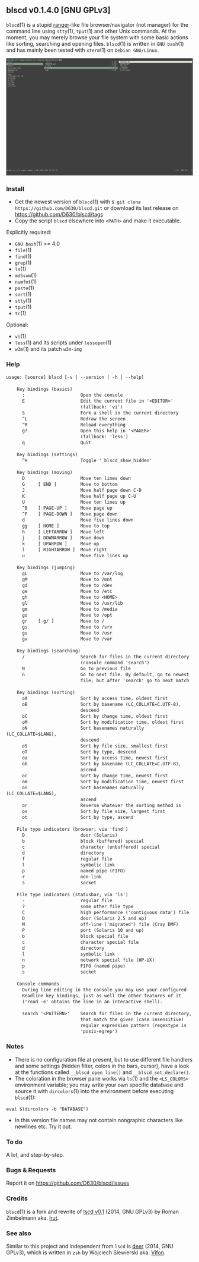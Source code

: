 ## blscd v0.1.4.0 [GNU GPLv3]

`blscd`(1) is a stupid [ranger](http://ranger.nongnu.org/)-like file browser/navigator (not manager) for the command line using `stty`(1), `tput`(1) and other Unix commands. At the moment, you may merely browse your file system with some basic actions like sorting, searching and opening files. `blscd`(1) is written in `GNU bash`(1) and has mainly been tested with `xterm`(1) on `Debian GNU/Linux`.

![](https://raw.githubusercontent.com/D630/blscd/master/doc/blscd.png)

### Install

* Get the newest version of `blscd`(1) with `$ git clone https://github.com/D630/blscd.git` or
  download its last release on https://github.com/D630/blscd/tags
* Copy the script `blscd` elsewhere into `<PATH>` and make it executable.

Explicitly required:
- `GNU bash`(1) >= 4.0
- `file`(1)
- `find`(1)
- `grep`(1)
- `ls`(1)
- `md5sum`(1)
- `numfmt`(1)
- `paste`(1)
- `sort`(1)
- `stty`(1)
- `tput`(1)
- `tr`(1)

Optional:
- `vi`(1)
- `less`(1) and its scripts under `lessopen`(1)
- `w3m`(1) and its patch `w3m-img`

### Help

```
usage: [source] blscd [-v | --version | -h | --help]

    Key bindings (basics)
      :                     Open the console
      E                     Edit the current file in '<EDITOR>'
                            (fallback: 'vi')
      S                     Fork a shell in the current directory
      ^L                    Redraw the screen
      ^R                    Reload everything
      g?                    Open this help in '<PAGER>'
                            (fallback: 'less')
      q                     Quit

    Key bindings (settings)
      ^H                    Toggle '_blscd_show_hidden'

    Key bindings (moving)
      D                     Move ten lines down
      G     [ END ]         Move to bottom
      J                     Move half page down C-D
      K                     Move half page up C-U
      U                     Move ten lines up
      ^B    [ PAGE-UP ]     Move page up
      ^F    [ PAGE-DOWN ]   Move page down
      d                     Move five lines down
      gg    [ HOME ]        Move to top
      h     [ LEFTARROW ]   Move left
      j     [ DOWNARROW ]   Move down
      k     [ UPARROW ]     Move up
      l     [ RIGHTARROW ]  Move right
      u                     Move five lines up

    Key bindings (jumping)
      gL                    Move to /var/log
      gM                    Move to /mnt
      gd                    Move to /dev
      ge                    Move to /etc
      gh                    Move to <HOME>
      gl                    Move to /usr/lib
      gm                    Move to /media
      go                    Move to /opt
      gr    [ g/ ]          Move to /
      gs                    Move to /srv
      gu                    Move to /usr
      gv                    Move to /var

    Key bindings (searching)
      /                     Search for files in the current directory
                            (console command 'search')
      N                     Go to previous file
      n                     Go to next file. By default, go to newest
                            file; but after 'search' go to next match

    Key bindings (sorting)
      oA                    Sort by access time, oldest first
      oB                    Sort by basename (LC_COLLATE=C.UTF-8),
                            descend
      oC                    Sort by change time, oldest first
      oM                    Sort by modification time, oldest first
      oN                    Sort basenames naturally (LC_COLLATE=$LANG),
                            descend
      oS                    Sort by file size, smallest first
      oT                    Sort by type, descend
      oa                    Sort by access time, newest first
      ob                    Sort by basename (LC_COLLATE=C.UTF-8),
                            ascend
      oc                    Sort by change time, newest first
      om                    Sort by modification time, newest first
      on                    Sort basenames naturally (LC_COLLATE=$LANG),
                            ascend
      or                    Reverse whatever the sorting method is
      os                    Sort by file size, largest first
      ot                    Sort by type, ascend

    File type indicators (browser; via 'find')
      D                     door (Solaris)
      b                     block (buffered) special
      c                     character (unbuffered) special
      d                     directory
      f                     regular file
      l                     symbolic link
      p                     named pipe (FIFO)
      r                     non-link
      s                     socket

    File type indicators (statusbar; via 'ls')
      -                     regular file
      ?                     some other file type
      C                     high performance ('contiguous data') file
      D                     door (Solaris 2.5 and up)
      M                     off-line ('migrated') file (Cray DMF)
      P                     port (Solaris 10 and up)
      b                     block special file
      c                     character special file
      d                     directory
      l                     symbolic link
      n                     network special file (HP-UX)
      p                     FIFO (named pipe)
      s                     socket

    Console commands
      During line editing in the console you may use your configured
      Readline key bindings, just as well the other features of it
      ('read -e' obtains the line in an interactive shell).

      search '<PATTERN>'    Search for files in the current directory,
                            that match the given (case insensitive)
                            regular expression pattern (regextype is
                            'posix-egrep')
```

### Notes

- There is no configuration file at present, but to use different file handlers and some settings (hidden filter, colors in the bars, cursor), have a look at the functions called `__blscd_open_line()` and `__blscd_set_declare()`.
- The coloration in the browser pane works via `ls`(1) and the `<LS_COLORS>` environment variable; you may write your own specific database and source it with `dircolors`(1) into the environment before executing `blscd`(1):
```
eval $(dircolors -b "DATABASE")

```
- In this version file names may not contain nongraphic characters like newlines etc. Try it out.

### To do

A lot, and step-by-step.

### Bugs & Requests

Report it on https://github.com/D630/blscd/issues

### Credits

`blscd`(1) is a fork and rewrite of [lscd v0.1](https://github.com/hut/lscd/blob/989cb7e045a4e5e879db9af0f7f7c721d8a93acc/lscd) (2014, GNU GPLv3) by Roman Zimbelmann aka. [hut](https://github.com/hut).

### See also

Similar to this project and independent from `lscd` is [deer](https://github.com/vifon/deer) (2014, GNU GPLv3), which is written in `zsh` by Wojciech Siewierski aka. [Vifon](https://github.com/vifon).
